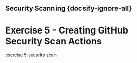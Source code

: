 ## Security Scanning {docsify-ignore-all}

# Exercise 5 - Creating GitHub Security Scan Actions
[exercise 5 security scan](Exercises/05-Create-Security-Scan.md ':include')
